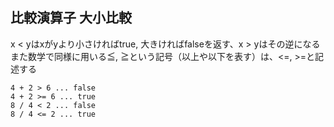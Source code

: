 ## 比較演算子 大小比較  
x < yはxがyより小さければtrue, 大きければfalseを返す、x > yはその逆になる  
また数学で同様に用いる≦, ≧という記号（以上や以下を表す）は、<=, >=と記述する  
```
4 + 2 > 6 ... false
4 + 2 >= 6 ... true
8 / 4 < 2 ... false
8 / 4 <= 2 ... true
```

